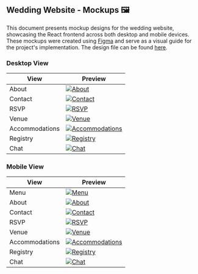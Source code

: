 ## Wedding Website - Mockups 🖼️
This document presents mockup designs for the wedding website, showcasing the React frontend across both desktop and mobile devices. These mockups were created using [Figma](https://www.figma.com/) and serve as a visual guide for the project's implementation. The design file can be found [here](./mockups/langston-wedding.com.fig).

### Desktop View
| View | Preview |
|---|---|
| About | <a href="./mockups/About%20Us.svg" title="About"><img src="./mockups/About%20Us.svg" alt="About" style="max-width: 400px;"></a> |
| Contact | <a href="./mockups/Contact%20Information.svg" title="Contact"><img src="./mockups/Contact%20Information.svg" alt="Contact" style="max-width: 400px;"></a> |
| RSVP | <a href="./mockups/RSVP.svg" title="RSVP"><img src="./mockups/RSVP.svg" alt="RSVP" style="max-width: 400px;"></a> |
| Venue | <a href="./mockups/Venue.svg" title="Venue"><img src="./mockups/Venue.svg" alt="Venue" style="max-width: 400px;"></a> |
| Accommodations | <a href="./mockups/Accommodations.svg" title="Accommodations"><img src="./mockups/Accommodations.svg" alt="Accommodations" style="max-width: 400px;"></a> |
| Registry | <a href="./mockups/Registry.svg" title="Registry"><img src="./mockups/Registry.svg" alt="Registry" style="max-width: 400px;"></a> |
| Chat | <a href="./mockups/Chat.svg" title="Chat"><img src="./mockups/Chat.svg" alt="Chat" style="max-width: 400px;"></a> |

### Mobile View
| View | Preview |
|---|---|
| Menu | <a href="./mockups/Menu%20Mobile.svg" title="Menu"><img src="./mockups/Menu%20Mobile.svg" alt="Menu" style="max-width: 200px;"></a> |
| About | <a href="./mockups/About%20Us%20Mobile.svg" title="About"><img src="./mockups/About%20Us%20Mobile.svg" alt="About" style="max-width: 200px;"></a> |
| Contact | <a href="./mockups/Contact%20Information%20Mobile.svg" title="Contact"><img src="./mockups/Contact%20Information%20Mobile.svg" alt="Contact" style="max-width: 200px;"></a> |
| RSVP | <a href="./mockups/RSVP%20Mobile.svg" title="RSVP"><img src="./mockups/RSVP%20Mobile.svg" alt="RSVP" style="max-width: 200px;"></a> |
| Venue | <a href="./mockups/Venue%20Mobile.svg" title="Venue"><img src="./mockups/Venue%20Mobile.svg" alt="Venue" style="max-width: 200px;"></a> |
| Accommodations | <a href="./mockups/Accommodations%20Mobile.svg" title="Accommodations"><img src="./mockups/Accommodations%20Mobile.svg" alt="Accommodations" style="max-width: 200px;"></a> |
| Registry | <a href="./mockups/Registry%20Mobile.svg" title="Registry"><img src="./mockups/Registry%20Mobile.svg" alt="Registry" style="max-width: 200px;"></a> |
| Chat | <a href="./mockups/Chat%20Mobile.svg" title="Chat"><img src="./mockups/Chat%20Mobile.svg" alt="Chat" style="max-width: 200px;"></a> |
